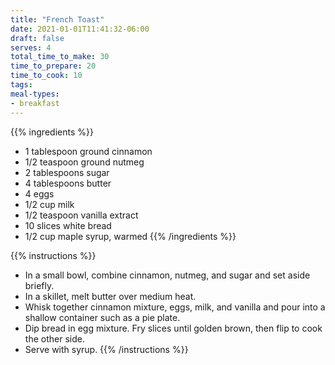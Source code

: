 ```yaml
---
title: "French Toast"
date: 2021-01-01T11:41:32-06:00
draft: false
serves: 4
total_time_to_make: 30
time_to_prepare: 20
time_to_cook: 10
tags:
meal-types:
- breakfast
---
```


{{% ingredients %}}
- 1 tablespoon ground cinnamon
- 1/2 teaspoon ground nutmeg
- 2 tablespoons sugar
- 4 tablespoons butter
- 4 eggs
- 1/2 cup milk
- 1/2 teaspoon vanilla extract
- 10 slices white bread
- 1/2 cup maple syrup, warmed
{{% /ingredients %}}

{{% instructions %}}
- In a small bowl, combine cinnamon, nutmeg, and sugar and set aside briefly.
- In a skillet, melt butter over medium heat.
- Whisk together cinnamon mixture, eggs, milk, and vanilla and pour into a shallow container such as a pie plate.
- Dip bread in egg mixture. Fry slices until golden brown, then flip to cook the other side.
- Serve with syrup.
{{% /instructions %}}
